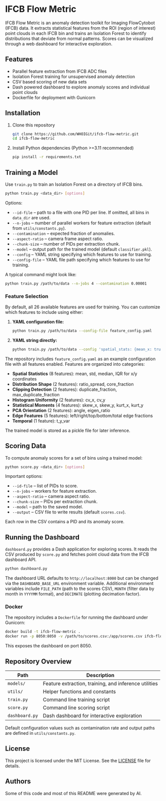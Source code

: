# IFCB Flow Metric

IFCB Flow Metric is an anomaly detection toolkit for Imaging FlowCytobot (IFCB) data. It extracts statistical features from the ROI (region of interest) point clouds in each IFCB bin and trains an Isolation Forest to identify distributions that deviate from normal patterns. Scores can be visualized through a web dashboard for interactive exploration.

## Features

- Parallel feature extraction from IFCB ADC files
- Isolation Forest training for unsupervised anomaly detection
- CSV based scoring of new data sets
- Dash powered dashboard to explore anomaly scores and individual point clouds
- Dockerfile for deployment with Gunicorn

## Installation

1. Clone this repository
   ```bash
   git clone https://github.com/WHOIGit/ifcb-flow-metric.git
   cd ifcb-flow-metric
   ```
2. Install Python dependencies (Python >=3.11 recommended)
   ```bash
   pip install -r requirements.txt
   ```

## Training a Model

Use `train.py` to train an Isolation Forest on a directory of IFCB bins.

```bash
python train.py <data_dir> [options]
```

Options:

- `--id-file` – path to a file with one PID per line. If omitted, all bins in `data_dir` are used.
- `--n-jobs` – number of parallel workers for feature extraction (default from `utils/constants.py`).
- `--contamination` – expected fraction of anomalies.
- `--aspect-ratio` – camera frame aspect ratio.
- `--chunk-size` – number of PIDs per extraction chunk.
- `--model` – output path for the trained model (default `classifier.pkl`).
- `--config` – YAML string specifying which features to use for training.
- `--config-file` – YAML file path specifying which features to use for training.

A typical command might look like:

```bash
python train.py /path/to/data --n-jobs 4 --contamination 0.00001
```

### Feature Selection

By default, all 26 available features are used for training. You can customize which features to include using either:

1. **YAML configuration file:**
   ```bash
   python train.py /path/to/data --config-file feature_config.yaml
   ```

2. **YAML string directly:**
   ```bash
   python train.py /path/to/data --config 'spatial_stats: {mean_x: true, mean_y: true}'
   ```

The repository includes `feature_config.yaml` as an example configuration file with all features enabled. Features are organized into categories:

- **Spatial Statistics** (8 features): mean, std, median, IQR for x/y coordinates
- **Distribution Shape** (2 features): ratio_spread, core_fraction
- **Clipping Detection** (2 features): duplicate_fraction, max_duplicate_fraction
- **Histogram Uniformity** (2 features): cv_x, cv_y
- **Statistical Moments** (4 features): skew_x, skew_y, kurt_x, kurt_y
- **PCA Orientation** (2 features): angle, eigen_ratio
- **Edge Features** (5 features): left/right/top/bottom/total edge fractions
- **Temporal** (1 feature): t_y_var

The trained model is stored as a pickle file for later inference.

## Scoring Data

To compute anomaly scores for a set of bins using a trained model:

```bash
python score.py <data_dir> [options]
```

Important options:

- `--id-file` – list of PIDs to score.
- `--n-jobs` – workers for feature extraction.
- `--aspect-ratio` – camera aspect ratio.
- `--chunk-size` – PIDs per extraction chunk.
- `--model` – path to the saved model.
- `--output` – CSV file to write results (default `scores.csv`).

Each row in the CSV contains a PID and its anomaly score.

## Running the Dashboard

`dashboard.py` provides a Dash application for exploring scores. It reads the CSV produced by `score.py` and fetches point cloud data from the IFCB dashboard API.

```bash
python dashboard.py
```

The dashboard URL defaults to `http://localhost:8000` but can be changed via the `DASHBOARD_BASE_URL` environment variable. Additional environment variables include `FILE_PATH` (path to the scores CSV), `MONTH` (filter data by month in `YYYYMM` format), and `DECIMATE` (plotting decimation factor).

### Docker

The repository includes a `Dockerfile` for running the dashboard under Gunicorn:

```bash
docker build -t ifcb-flow-metric .
docker run -p 8050:8050 -v /path/to/scores.csv:/app/scores.csv ifcb-flow-metric
```

This exposes the dashboard on port 8050.

## Repository Overview

| Path         | Description                                    |
|--------------|------------------------------------------------|
| `models/`    | Feature extraction, training, and inference utilities |
| `utils/`     | Helper functions and constants                 |
| `train.py`   | Command line training script                   |
| `score.py`   | Command line scoring script                    |
| `dashboard.py` | Dash dashboard for interactive exploration   |

Default configuration values such as contamination rate and output paths are defined in `utils/constants.py`.

## License

This project is licensed under the MIT License. See the [LICENSE](LICENSE) file for details.

## Authors

Some of this code and most of this README were generated by AI.
